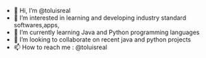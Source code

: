 - 👋 Hi, I’m @toluisreal
- 👀 I’m interested in learning and developing industry standard softwares,apps,
- 🌱 I’m currently learning Java and Python programming languages
- 💞️ I’m looking to collaborate on recent java and python projects
- 📫 How to reach me : @toluisreal

<!---
toluisreal/toluisreal is a ✨ special ✨ repository because its `README.md` (this file) appears on your GitHub profile.
You can click the Preview link to take a look at your changes.
--->
